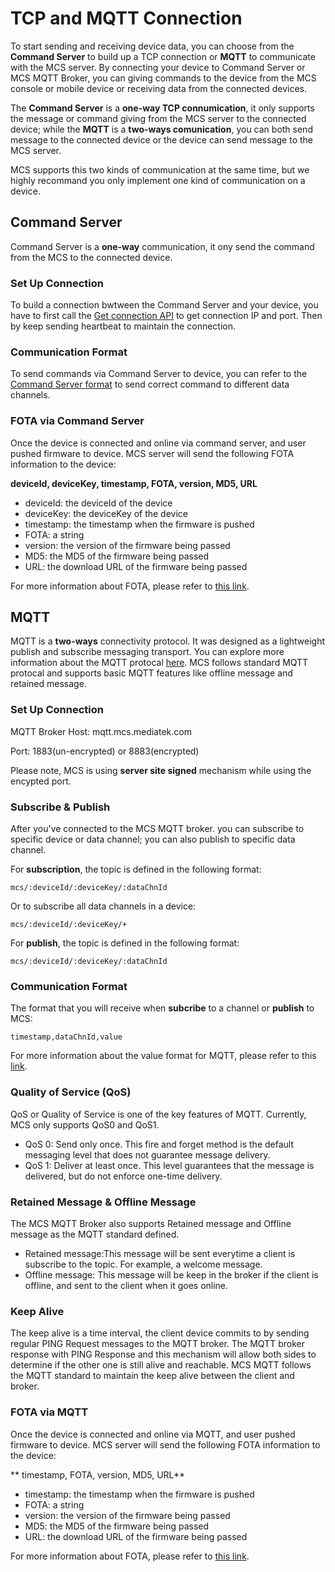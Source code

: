 # TCP and MQTT Connection

To start sending and receiving device data, you can choose from the **Command Server** to build up a TCP connection or **MQTT** to communicate with the MCS server. By connecting your device to Command Server or MCS MQTT Broker, you can giving commands to the device from the MCS console or mobile device or receiving data from the connected devices.

The **Command Server** is a **one-way TCP connumication**, it only supports the message or command giving from the MCS server to the connected device; while the **MQTT** is a **two-ways comunication**, you can both send message to the connected device or the device can send message to the MCS server.

MCS supports this two kinds of communication at the same time, but we highly recommand you only implement one kind of communication on a device.

## Command Server
 Command Server is a **one-way** communication, it ony send the command from the MCS to the connected device.

### Set Up Connection
 To build a connection bwtween the Command Server and your device, you have to first call the [Get connection API](https://mcs.mediatek.com/resources/latest/api_references/#get-connection) to get connection IP and port. Then by keep sending heartbeat to maintain the connection.


### Communication Format
 To send commands via Command Server to device, you can refer to the [Command Server format](https://mcs.mediatek.com/resources/latest/api_references/#command-server-format) to send correct command to different data channels.

 ### FOTA via Command Server

Once the device is connected and online via command server, and user pushed firmware to device. MCS server will send the following FOTA information to the device:

**deviceId, deviceKey, timestamp, FOTA, version, MD5, URL**

* deviceId: the deviceId of the device
* deviceKey: the deviceKey of the device
* timestamp: the timestamp when the firmware is pushed
* FOTA: a string
* version: the version of the firmware being passed
* MD5: the MD5 of the firmware being passed
* URL: the download URL of the firmware being passed

For more information about FOTA, please refer to [this link](../tutorial/managing_firmware).

## MQTT
MQTT is a **two-ways** connectivity protocol. It was designed as a lightweight publish and subscribe messaging transport. You can explore more information about the MQTT protocal [here](http://mqtt.org/). MCS follows standard MQTT protocal and supports basic MQTT features like offline message and retained message.

### Set Up Connection

MQTT Broker Host: mqtt.mcs.mediatek.com

Port: 1883(un-encrypted) or 8883(encrypted)

Please note, MCS is using **server site signed** mechanism while using the encypted port.

### Subscribe & Publish

After you've connected to the MCS MQTT broker. you can subscribe to specific device or data channel; you can also publish to specific data channel.

For **subscription**, the topic is defined in the following format:

```
mcs/:deviceId/:deviceKey/:dataChnId
```

Or to subscribe all data channels in a device:

```
mcs/:deviceId/:deviceKey/+
```

For **publish**, the topic is defined in the following format:

```
mcs/:deviceId/:deviceKey/:dataChnId
```

### Communication Format

The format that you will receive when **subcribe** to a channel or **publish** to MCS:
```
timestamp,dataChnId,value
```

For more information about the value format for MQTT, please refer to this [link](../api_references/mqtt_communication_format).

### Quality of Service (QoS)

QoS or Quality of Service is one of the key features of MQTT. Currently, MCS only supports QoS0 and QoS1.

* QoS 0: Send only once. This fire and forget method is the default messaging level that does not guarantee message delivery.
* QoS 1: Deliver at least once. This level guarantees that the message is delivered, but do not enforce one-time delivery.

### Retained Message & Offline Message

The MCS MQTT Broker also supports Retained message and Offline message as the MQTT standard defined.

* Retained message:This message will be sent everytime a client is subscribe to the topic. For example, a welcome message.
*  Offline message: This message will be keep in the broker if the client is offline, and sent to the client when it goes online.

### Keep Alive

The keep alive is a time interval, the client device commits to by sending regular PING Request messages to the MQTT broker. The MQTT broker response with PING Response and this mechanism will allow both sides to determine if the other one is still alive and reachable. MCS MQTT follows the MQTT standard to maintain the keep alive between the client and broker.

### FOTA via MQTT

Once the device is connected and online via MQTT, and user pushed firmware to device. MCS server will send the following FOTA information to the device:

** timestamp, FOTA, version, MD5, URL**

* timestamp: the timestamp when the firmware is pushed
* FOTA: a string
* version: the version of the firmware being passed
* MD5: the MD5 of the firmware being passed
* URL: the download URL of the firmware being passed

For more information about FOTA, please refer to [this link](../tutorial/managing_firmware).

